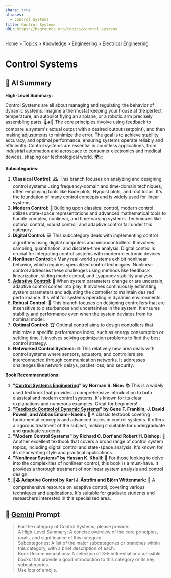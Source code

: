 ```yaml
---
share: true
aliases:
  - Control Systems
title: Control Systems
URL: https://bagrounds.org/topics/control-systems
---
```

[Home](../index.md) > [Topics](./index.md) > [Knowledge](./a-hierarchical-view-of-human-knowledge.md) > [Engineering](./engineering.md) > [Electrical Engineering](./electrical-engineering.md)  
# Control Systems  
## 🤖 AI Summary  
**High-Level Summary:**  
  
Control Systems are all about managing and regulating the behavior of dynamic systems. Imagine a thermostat keeping your house at the perfect temperature, an autopilot flying an airplane, or a robotic arm precisely assembling parts. 🌡️✈️🦾 The core principles involve using feedback to compare a system's actual output with a desired output (setpoint), and then making adjustments to minimize the error. The goal is to achieve stability, accuracy, and optimal performance, ensuring systems operate reliably and efficiently. Control systems are essential in countless applications, from industrial automation and aerospace to consumer electronics and medical devices, shaping our technological world. 🌍📈  
  
**Subcategories:**  
  
1.  **Classical Control:** 🕰️ This branch focuses on analyzing and designing control systems using frequency-domain and time-domain techniques, often employing tools like Bode plots, Nyquist plots, and root locus. It's the foundation of many control concepts and is widely used for linear systems.  
2.  **Modern Control:** 🚀 Building upon classical control, modern control utilizes state-space representations and advanced mathematical tools to handle complex, nonlinear, and time-varying systems. Techniques like optimal control, robust control, and adaptive control fall under this category.  
3.  **Digital Control:** 💻 This subcategory deals with implementing control algorithms using digital computers and microcontrollers. It involves sampling, quantization, and discrete-time analysis. Digital control is crucial for integrating control systems with modern electronic devices.  
4.  **Nonlinear Control:** 🌀 Many real-world systems exhibit nonlinear behavior, which requires specialized control techniques. Nonlinear control addresses these challenges using methods like feedback linearization, sliding mode control, and Lyapunov stability analysis.  
5.  **[Adaptive Control](./adaptive-control.md):** 🔄 When system parameters change or are uncertain, adaptive control comes into play. It involves continuously estimating system parameters and adjusting the controller to maintain desired performance. It's vital for systems operating in dynamic environments.  
6.  **Robust Control:** 💪 This branch focuses on designing controllers that are insensitive to disturbances and uncertainties in the system. It ensures stability and performance even when the system deviates from its nominal model.  
7.  **Optimal Control:** 🏆 Optimal control aims to design controllers that minimize a specific performance index, such as energy consumption or settling time. It involves solving optimization problems to find the best control strategy.  
8.  **Networked Control Systems:** 🌐 This relatively new area deals with control systems where sensors, actuators, and controllers are interconnected through communication networks. It addresses challenges like network delays, packet loss, and security.  
  
**Book Recommendations:**  
  
1.  **"[Control Systems Engineering](../books/control-systems-engineering.md)" by Norman S. Nise:** 📚 This is a widely used textbook that provides a comprehensive introduction to both classical and modern control systems. It's known for its clear explanations and numerous examples. Great for beginners!  
2.  **"[Feedback Control of Dynamic Systems](../books/feedback-control-of-dynamic-systems.md)" by Gene F. Franklin, J. David Powell, and Abbas Emami-Naeini:** 📘 A classic textbook covering fundamental concepts and advanced topics in control systems. It offers a rigorous treatment of the subject, making it suitable for undergraduate and graduate students.  
3.  **"Modern Control Systems" by Richard C. Dorf and Robert H. Bishop:** 📖 Another excellent textbook that covers a broad range of control system topics, including digital control and state-space analysis. It's known for its clear writing style and practical applications.  
4.  **"Nonlinear Systems" by Hassan K. Khalil:** 📓 For those looking to delve into the complexities of nonlinear control, this book is a must-have. It provides a thorough treatment of nonlinear system analysis and control design.  
5.  **[🧬🕹️ Adaptive Control](../books/adaptive-control.md) by Karl J. Åström and Björn Wittenmark:** 📝 A comprehensive resource on adaptive control, covering various techniques and applications. It's suitable for graduate students and researchers interested in this specialized area.  
  
## 💬 [Gemini](https://gemini.google.com/app) Prompt  
> For the category of Control Systems, please provide:  
A High-Level Summary: A concise overview of the core principles, goals, and significance of this category.  
Subcategories: A list of the major subcategories or branches within this category, with a brief description of each.  
Book Recommendations: A selection of 3-5 influential or accessible books that provide a good introduction to this category or its key subcategories.  
Use lots of emojis.